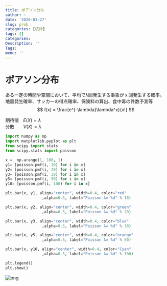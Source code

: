 ```yaml
---
title: ポアソン分布
author: ~
date: '2020-03-27'
slug: prob
categories: [統計]
tags: []
Categories:
Description: ''
Tags:
menu: ''
---
```


# ポアソン分布
ある一定の時間や空間において、平均でλ回発生する事象がｘ回発生する確率。地震発生確率、サッカーの得点確率、保険料の算出、食中毒の件数予測等
$$
f(x) = \frac{e^{-\lambda}\lambda^x}{x!}
$$

期待値　$E(X)=λ$  
分散　　$V(X)=λ$  



```python
import numpy as np
import matplotlib.pyplot as plt
from scipy import stats
from scipy.stats import poisson

x =  np.arange(1, 100, 1)
y1= [poisson.pmf(i, 10) for i in x]
y2= [poisson.pmf(i, 20) for i in x]
y3= [poisson.pmf(i, 30) for i in x]
y5= [poisson.pmf(i, 50) for i in x]
y10= [poisson.pmf(i, 100) for i in x]

plt.bar(x, y1, align="center", width=0.4, color="red"
                ,alpha=0.5, label="Poisson λ= %d" % 10)

plt.bar(x, y2, align="center", width=0.4, color="green"
                ,alpha=0.5, label="Poisson λ= %d" % 20)

plt.bar(x, y3, align="center", width=0.4, color="blue"
                ,alpha=0.5, label="Poisson λ= %d" % 30)

plt.bar(x, y5, align="center", width=0.4, color="orange"
                ,alpha=0.5, label="Poisson λ= %d" % 50)

plt.bar(x, y10, align="center", width=0.4, color="Cyan"
                ,alpha=0.5, label="Poisson λ= %d" % 100)

plt.legend()
plt.show()
```


![png](poisson_files/poisson_1_0.png)



